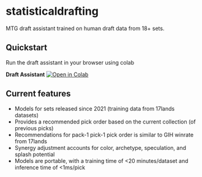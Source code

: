 # statisticaldrafting
MTG draft assistant trained on human draft data from 18+ sets.

## Quickstart
Run the draft assistant in your browser using colab

**Draft Assistant** [![Open in Colab](https://colab.research.google.com/assets/colab-badge.svg)](https://colab.research.google.com/github/danieljbrooks/statistical-drafting/blob/main/notebooks/colab_draft_assistant.ipynb)

## Current features
- Models for sets released since 2021 (training data from 17lands datasets)
- Provides a recommended pick order based on the current collection (of previous picks)
- Recommendations for pack-1 pick-1 pick order is similar to GIH winrate from 17lands 
- Synergy adjustment accounts for color, archetype, speculation, and splash potential 
- Models are portable, with a training time of <20 minutes/dataset and inference time of <1ms/pick